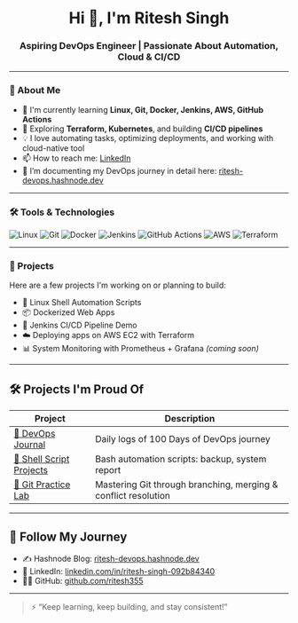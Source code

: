 <h1 align="center">Hi 👋, I'm Ritesh Singh</h1>
<h3 align="center">Aspiring DevOps Engineer | Passionate About Automation, Cloud & CI/CD</h3>

---

### 🚀 About Me

- 🔭 I'm currently learning **Linux, Git, Docker, Jenkins, AWS, GitHub Actions**
- 🌱 Exploring **Terraform, Kubernetes**, and building **CI/CD pipelines**
- 💡 I love automating tasks, optimizing deployments, and working with cloud-native tool
- 📫 How to reach me: [LinkedIn](https://linkedin.com/in/ritesh-singh-092b84340)
- 📖 I’m documenting my DevOps journey in detail here: [ritesh-devops.hashnode.dev](https://ritesh-devops.hashnode.dev)



---

### 🛠️ Tools & Technologies

![Linux](https://img.shields.io/badge/Linux-Fundamentals-blue)
![Git](https://img.shields.io/badge/Git-VersionControl-orange)
![Docker](https://img.shields.io/badge/Docker-Containers-blue)
![Jenkins](https://img.shields.io/badge/Jenkins-CI/CD-yellow)
![GitHub Actions](https://img.shields.io/badge/GitHubActions-Automation-brightgreen)
![AWS](https://img.shields.io/badge/AWS-Beginner-lightgrey)
![Terraform](https://img.shields.io/badge/Terraform-InProgress-purple)

---

### 📘 Projects

Here are a few projects I'm working on or planning to build:

- 🐧 Linux Shell Automation Scripts
- 📦 Dockerized Web Apps
- 🚀 Jenkins CI/CD Pipeline Demo
- ☁️ Deploying apps on AWS EC2 with Terraform
- 📊 System Monitoring with Prometheus + Grafana *(coming soon)*

---

## 🛠️ Projects I'm Proud Of

| Project | Description |
|--------|-------------|
[📘 DevOps Journal](https://github.com/ritesh355/Devops-journal) | Daily logs of 100 Days of DevOps journey  
[🐚 Shell Script Projects](https://github.com/ritesh355/shell-script-projects) | Bash automation scripts: backup, system report  
[🔁 Git Practice Lab](https://github.com/ritesh355/git-practice-lab) | Mastering Git through branching, merging & conflict resolution  

---

## 📢 Follow My Journey

- ✍️ Hashnode Blog: [ritesh-devops.hashnode.dev](https://ritesh-devops.hashnode.dev)
- 💼 LinkedIn: [linkedin.com/in/ritesh-singh-092b84340](https://www.linkedin.com/in/ritesh-singh-092b84340)
- 🧑‍💻 GitHub: [github.com/ritesh355](https://github.com/ritesh355)

---

> ⚡ “Keep learning, keep building, and stay consistent!”
